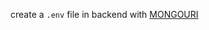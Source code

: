 create a `.env` file in backend with [MONGOURI](https://drive.google.com/file/d/1B0Fro0-_2jpLhWn4A6Im0i920l33bCoW/view?usp=sharing)
